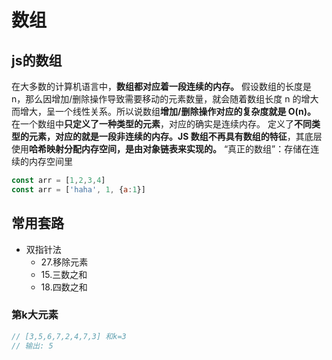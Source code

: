 
# 数组

## js的数组

在大多数的计算机语言中，**数组都对应着一段连续的内存。**
假设数组的长度是 n，那么因增加/删除操作导致需要移动的元素数量，就会随着数组长度 n 的增大而增大，呈一个线性关系。所以说数组**增加/删除操作对应的复杂度就是 O(n)。**
在一个数组中**只定义了一种类型的元素**，对应的确实是连续内存。
定义了**不同类型的元素，对应的就是一段非连续的内存。JS 数组不再具有数组的特征**，其底层使用**哈希映射分配内存空间，是由对象链表来实现的。**
“真正的数组”：存储在连续的内存空间里

```js
const arr = [1,2,3,4]
const arr = ['haha', 1, {a:1}]
```

## 常用套路

* 双指针法
  * 27.移除元素
  * 15.三数之和
  * 18.四数之和

### 第k大元素

```javascript
// [3,5,6,7,2,4,7,3] 和k=3
// 输出: 5

```
